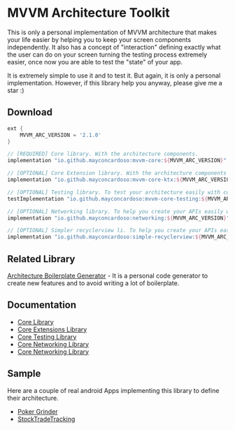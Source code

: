 # MVVM Architecture Toolkit
This is only a personal implementation of MVVM architecture that makes your life easier by helping you to keep your screen components independently. It also has a concept of "interaction" defining exactly what the user can do on your screen turning the testing process extremely easier, once now you are able to test the "state" of your app.

It is extremely simple to use it and to test it. But again, it is only a personal implementation. However, if this library help you anyway, please give me a star :)

## Download
```groovy
ext {
    MVVM_ARC_VERSION = '2.1.0'
}

// [REQUIRED] Core library. With the architecture components.
implementation "io.github.mayconcardoso:mvvm-core:${MVVM_ARC_VERSION}"

// [OPTIONAL] Core Extension library. With the architecture components extensions to bind states and so on.
implementation "io.github.mayconcardoso:mvvm-core-ktx:${MVVM_ARC_VERSION}"

// [OPTIONAL] Testing library. To test your architecture easily with contextual functions to make your tests cleaner.
testImplementation "io.github.mayconcardoso:mvvm-core-testing:${MVVM_ARC_VERSION}"

// [OPTIONAL] Networking library. To help you create your APIs easily with mapped errors to better handle business logic and avoid crashes.
implementation "io.github.mayconcardoso:networking:${MVVM_ARC_VERSION}"

// [OPTIONAL] Simpler recyclerview li. To help you create your APIs easily with mapped errors to better handle business logic and avoid crashes.
implementation "io.github.mayconcardoso:simple-recyclerview:${MVVM_ARC_VERSION}"

``` 

## Related Library

[Architecture Boilerplate Generator](https://github.com/MayconCardoso/ArchitectureBoilerplateGenerator) - It is a personal code generator to create new features and to avoid writing a lot of boilerplate.

## Documentation
* [Core Library](https://github.com/MayconCardoso/Mvvm-Architecture-Toolkit/tree/master/library/core)
* [Core Extensions Library](https://github.com/MayconCardoso/Mvvm-Architecture-Toolkit/tree/master/library/core-extentions)
* [Core Testing Library](https://github.com/MayconCardoso/Mvvm-Architecture-Toolkit/tree/master/library/core-testing)
* [Core Networking Library](https://github.com/MayconCardoso/Mvvm-Architecture-Toolkit/tree/master/library/networking)
* [Core Networking Library](https://github.com/MayconCardoso/Mvvm-Architecture-Toolkit/tree/master/library/simple-recyclerview)

## Sample

Here are a couple of real android Apps implementing this library to define their architecture.
* [Poker Grinder](https://github.com/MayconCardoso/poker-grinder)
* [StockTradeTracking](https://github.com/MayconCardoso/StockTradeTracking)

